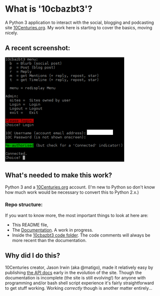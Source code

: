 # What is '10cbazbt3'?
A Python 3 application to interact with the social, blogging and podcasting site [10Centuries.org](http://10centuries.org).  My work here is starting to cover the basics, moving nicely.

## A recent screenshot:
[![screenshot](/images/10cbazbt3_login_success.PNG)](/images/10cbazbt3_login_success.PNG)

## What's needed to make this work?
Python 3 and a [10Centuries.org](http://10centuries.org) account.  (I'm new to Python so don't know how much work would be necessary to convert this to Python 2.x.)

### Repo structure:
If you want to know more, the most important things to look at here are:

* This README file,
* The [Documentation](/docs/00-index.md).  A work in progress.
* Inside the [10cbazbt3 code folder](/10cbazbt3/).  The code comments will always be more recent than the documentation.

## Why did I do this?
10Centuries creator, Jason Irwin (aka @matigo), made it relatively easy by publishing [the API docs](https://docs.10centuries.org/) early in the evolution of the site.  Though the documentation is incomplete (the site is still evolving!) for anyone with programming and/or bash shell script experience it's fairly straightforward to get stuff working.  Working *correctly* though is another matter entirely...
